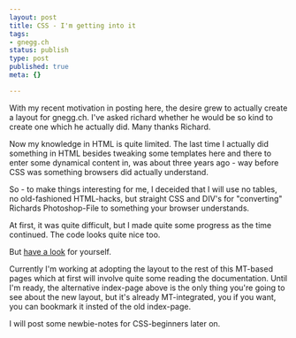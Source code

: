 ```yaml
---
layout: post
title: CSS - I'm getting into it
tags:
- gnegg.ch
status: publish
type: post
published: true
meta: {}

---
```

With my recent motivation in posting here, the desire grew to actually create a layout for gnegg.ch. I've asked richard whether he would be so kind to create one which he actually did. Many thanks Richard.

Now my knowledge in HTML is quite limited. The last time I actually did something in HTML besides tweaking some templates here and there to enter some dynamical content in, was about three years ago - way before CSS was something browsers did actually understand.

So - to make things interesting for me, I deceided that I will use no tables, no old-fashioned HTML-hacks, but straight CSS and DIV's for "converting" Richards Photoshop-File to something your browser understands.

At first, it was quite difficult, but I made quite some progress as the time continued. The code looks quite nice too.

But <a href="index2.html">have a look</a> for yourself.

Currently I'm working at adopting the layout to the rest of this MT-based pages which at first will involve quite some reading the documentation. Until I'm ready, the alternative index-page above is the only thing you're going to see about the new layout, but it's already MT-integrated, you if you want, you can bookmark it insted of the old index-page.

I will post some newbie-notes for CSS-beginners later on.
